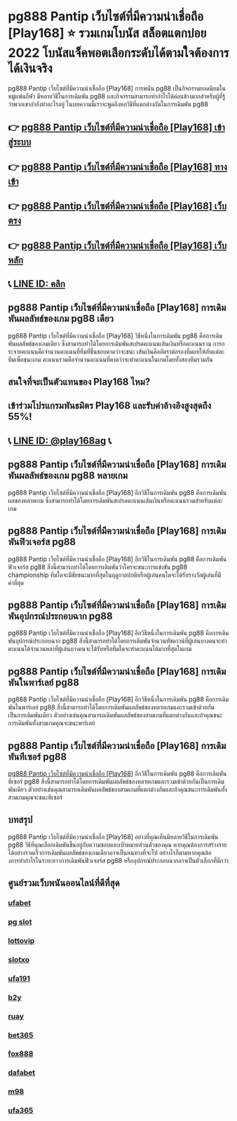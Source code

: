 
# pg888 Pantip เว็บไซต์ที่มีความน่าเชื่อถือ [Play168] ⭐ รวมเกมโบนัส สล็อตแตกบ่อย 2022 โบนัสแจ็คพอตเลือกระดับได้ตามใจต้องการ ได้เงินจริง

pg888 Pantip เว็บไซต์ที่มีความน่าเชื่อถือ [Play168] การพนัน pg88  เป็นกิจกรรมยอดนิยมในหมู่แฟนกีฬา มีหลายวิธีในการเดิมพัน pg88  และกิจกรรมสามารถทํากําไรได้ค่อนข้างมากสําหรับผู้ที่รู้ว่าพวกเขากําลังทําอะไรอยู่ ในบทความนี้เราจะพูดถึงหกวิธีที่แตกต่างกันในการเดิมพัน pg88 

## 👉 [pg888 Pantip เว็บไซต์ที่มีความน่าเชื่อถือ [Play168] เข้าสู่ระบบ](https://bit.ly/3TCj9rY)
## 👉 [pg888 Pantip เว็บไซต์ที่มีความน่าเชื่อถือ [Play168] ทางเข้า](https://bit.ly/3TCj9rY)
## 👉 [pg888 Pantip เว็บไซต์ที่มีความน่าเชื่อถือ [Play168] เว็บตรง](https://bit.ly/3TCj9rY)
## 👉 [pg888 Pantip เว็บไซต์ที่มีความน่าเชื่อถือ [Play168] เว็บหลัก](https://bit.ly/3TCj9rY)
## 📞 [LINE ID: คลิก](https://line.me/R/ti/p/@342mcrfd)

## pg888 Pantip เว็บไซต์ที่มีความน่าเชื่อถือ [Play168] การเดิมพันผลลัพธ์ของเกม pg88  เดียว
pg888 Pantip เว็บไซต์ที่มีความน่าเชื่อถือ [Play168] วิธีหนึ่งในการเดิมพัน pg88  คือการเดิมพันผลลัพธ์ของเกมเดียว ซึ่งสามารถทําได้โดยการเดิมพันสเปรดคะแนนเส้นเงินหรือคะแนนรวม
การกระจายคะแนนคือจํานวนคะแนนที่ทีมที่ชื่นชอบคาดว่าจะชนะ เส้นเงินคืออัตราต่อรองที่มอบให้กับแต่ละทีมเพื่อชนะเกม คะแนนรวมคือจํานวนคะแนนที่คาดว่าจะทําคะแนนในเกมโดยทั้งสองทีมรวมกัน

## สนใจที่จะเป็นตัวแทนของ Play168 ไหม?
## เข้าร่วมโปรแกรมพันธมิตร Play168 และรับค่าอ้างอิงสูงสุดถึง 55%!
## 📞 [LINE ID: @play168ag](https://bit.ly/3RSGiFl) 📞

## pg888 Pantip เว็บไซต์ที่มีความน่าเชื่อถือ [Play168] การเดิมพันผลลัพธ์ของเกม pg88  หลายเกม
pg888 Pantip เว็บไซต์ที่มีความน่าเชื่อถือ [Play168] อีกวิธีในการเดิมพัน pg88  คือการเดิมพันผลของหลายเกม ซึ่งสามารถทําได้โดยการเดิมพันสเปรดคะแนนเส้นเงินหรือคะแนนรวมสําหรับแต่ละเกม

## pg888 Pantip เว็บไซต์ที่มีความน่าเชื่อถือ [Play168] การเดิมพันฟิวเจอร์ส pg88 
pg888 Pantip เว็บไซต์ที่มีความน่าเชื่อถือ [Play168] อีกวิธีในการเดิมพัน pg88  คือการเดิมพันฟิวเจอร์ส pg88  สิ่งนี้สามารถทําได้โดยการเดิมพันว่าใครจะชนะการแข่งขัน pg88  championship ทีมใดจะมีชัยชนะมากที่สุดในฤดูกาลปกติหรือผู้เล่นคนใดจะได้รับรางวัลผู้เล่นที่มีค่าที่สุด

## pg888 Pantip เว็บไซต์ที่มีความน่าเชื่อถือ [Play168] การเดิมพันอุปกรณ์ประกอบฉาก pg88 
pg888 Pantip เว็บไซต์ที่มีความน่าเชื่อถือ [Play168] อีกวิธีหนึ่งในการเดิมพัน pg88  คือการเดิมพันอุปกรณ์ประกอบฉาก pg88  สิ่งนี้สามารถทําได้โดยการเดิมพันจํานวนทัชดาวน์ที่ผู้เล่นบางคนจะทําคะแนนได้จํานวนหลาที่ผู้เล่นบางคนจะได้รับหรือทีมใดจะทําคะแนนได้มากที่สุดในเกม

## pg888 Pantip เว็บไซต์ที่มีความน่าเชื่อถือ [Play168] การเดิมพันในพาร์เลย์ pg88 
pg888 Pantip เว็บไซต์ที่มีความน่าเชื่อถือ [Play168] อีกวิธีหนึ่งในการเดิมพัน pg88  คือการเดิมพันในพาร์เลย์ pg88  สิ่งนี้สามารถทําได้โดยการเดิมพันผลลัพธ์ของหลายเกมและรวมเข้าด้วยกันเป็นการเดิมพันเดียว ตัวอย่างเช่นคุณสามารถเดิมพันผลลัพธ์ของสามเกมที่แตกต่างกันและถ้าคุณชนะการเดิมพันทั้งสามเกมคุณจะชนะพาร์เลย์

## pg888 Pantip เว็บไซต์ที่มีความน่าเชื่อถือ [Play168] การเดิมพันทีเซอร์ pg88 
[pg888 Pantip เว็บไซต์ที่มีความน่าเชื่อถือ [Play168]](https://atom.io/themes/pg888%20%E0%B9%80%E0%B8%A7%E0%B9%87%E0%B8%9A%E0%B8%95%E0%B8%A3%E0%B8%87) อีกวิธีในการเดิมพัน pg88  คือการเดิมพันทีเซอร์ pg88  สิ่งนี้สามารถทําได้โดยการเดิมพันผลลัพธ์ของหลายเกมและรวมเข้าด้วยกันเป็นการเดิมพันเดียว ตัวอย่างเช่นคุณสามารถเดิมพันผลลัพธ์ของสามเกมที่แตกต่างกันและถ้าคุณชนะการเดิมพันทั้งสามเกมคุณจะชนะทีเซอร์

## บทสรุป
pg888 Pantip เว็บไซต์ที่มีความน่าเชื่อถือ [Play168] อย่างที่คุณเห็นมีหลายวิธีในการเดิมพัน pg88  วิธีที่คุณเลือกเดิมพันขึ้นอยู่กับความชอบและเป้าหมายส่วนตัวของคุณ หากคุณต้องการสร้างรายได้อย่างรวดเร็วการเดิมพันผลลัพธ์ของเกมเดียวอาจเป็นหนทางที่จะไป อย่างไรก็ตามหากคุณต้องการทํากําไรในระยะยาวการเดิมพันฟิวเจอร์ส pg88  หรืออุปกรณ์ประกอบฉากอาจเป็นตัวเลือกที่ดีกว่า

## ศูนย์รวมเว็บพนันออนไลน์ที่ดีที่สุด
### [ufabet](https://atom.io/packages/ufabet)
### [pg slot](https://atom.io/themes/pg%20slot)
### [lottovip](https://atom.io/packages/lottovip)
### [slotxo](https://atom.io/packages/slotxo)
### [ufa191](https://atom.io/packages/ufa191)
### [b2y](https://atom.io/packages/b2y)
### [ruay](https://atom.io/themes/ruay)
### [bet365](https://atom.io/packages/bet365)
### [fox888](https://atom.io/packages/fox888)
### [dafabet](https://atom.io/packages/dafabet)
### [m98](https://atom.io/packages/m98)
### [ufa365](https://atom.io/packages/ufa365)
